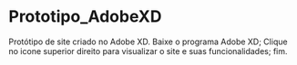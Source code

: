 # Prototipo_AdobeXD
Protótipo de site criado no Adobe XD.
Baixe o programa Adobe XD;
Clique no icone superior direito para visualizar o site e suas funcionalidades;
fim.
